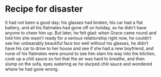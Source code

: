 Recipe for disaster
===================It had not been a good day: his glasses had broken, his car had a flat battery, and all his flatmates had gone off on holiday, so he didn’t have anyone to cheer him up. But later, he felt glad: when Grace came round and told him she wasn’t ready for a serious relationship right now, he couldn’t see her unbearably beautiful face too well without his glasses, he didn’t have his car to drive to her house and see if she had a new boyfriend, and none of his flatmates were around to see him slam his way into the kitchen, cook up a chili sauce so hot that the air was hard to breathe, and then slump on the sofa, eyes watering as he slurped chili sauce and wondered where he had gone wrong.